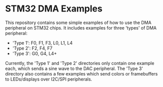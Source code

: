 # STM32 DMA Examples

This repository contains some simple examples of how to use the DMA peripheral on STM32 chips. It includes examples for three 'types' of DMA peripheral:

* 'Type 1': F0, F1, F3, L0, L1, L4
* 'Type 2': F2, F4, F7
* 'Type 3': G0, G4, L4+

Currently, the 'Type 1' and 'Type 2' directories only contain one example each, which sends a sine wave to the DAC peripheral. The 'Type 3' directory also contains a few examples which send colors or framebuffers to LEDs/displays over I2C/SPI peripherals.
